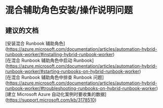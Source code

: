 
<properties
    pageTitle="hybrid worker installation/how-to issues"
    description="32501552HybridWorkerInstallati"
    service="microsoft.automation"
    resource="automationaccounts"
    authors="adoyle"
    displayorder=""
    selfHelpType="generic"
    supportTopicIds="32501552"
    resourceTags=""
    productPesIds="15607"
    cloudEnvironments="public"
/>


# 混合辅助角色安装/操作说明问题


## **建议的文档**
[安装混合 Runbook 辅助角色] (https://azure.microsoft.com/documentation/articles/automation-hybrid-runbook-worker/#installing-hybrid-runbook-worker) <br>
[在混合 Runbook 辅助角色中启动 Runbook] (https://azure.microsoft.com/documentation/articles/automation-hybrid-runbook-worker/#starting-runbooks-on-hybrid-runbook-worker) <br>
[在混合 Runbook 辅助角色中排查 Runbook 问题] (https://azure.microsoft.com/documentation/articles/automation-hybrid-runbook-worker/#troubleshooting-runbooks-on-hybrid-runbook-worker) <br>
[建立 Microsoft Azure 自动化案例时要收集的数据] (https://support.microsoft.com/kb/3178510)


<!--HONumber=Aug16_HO3-->



